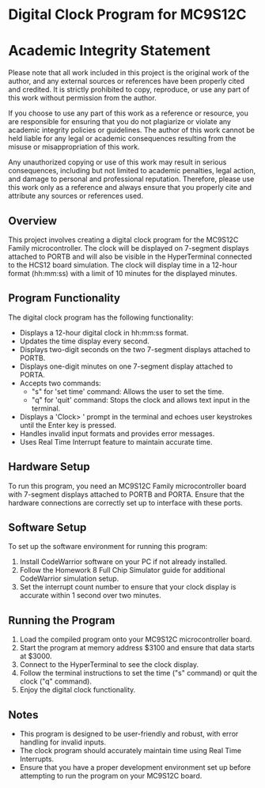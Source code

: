 # Digital Clock Program for MC9S12C

# Academic Integrity Statement

Please note that all work included in this project is the original work of the author, and any external sources or references have been properly cited and credited. It is strictly prohibited to copy, reproduce, or use any part of this work without permission from the author.

If you choose to use any part of this work as a reference or resource, you are responsible for ensuring that you do not plagiarize or violate any academic integrity policies or guidelines. The author of this work cannot be held liable for any legal or academic consequences resulting from the misuse or misappropriation of this work.

Any unauthorized copying or use of this work may result in serious consequences, including but not limited to academic penalties, legal action, and damage to personal and professional reputation. Therefore, please use this work only as a reference and always ensure that you properly cite and attribute any sources or references used.

## Overview

This project involves creating a digital clock program for the MC9S12C Family microcontroller. The clock will be displayed on 7-segment displays attached to PORTB and will also be visible in the HyperTerminal connected to the HCS12 board simulation. The clock will display time in a 12-hour format (hh:mm:ss) with a limit of 10 minutes for the displayed minutes.

## Program Functionality

The digital clock program has the following functionality:

- Displays a 12-hour digital clock in hh:mm:ss format.
- Updates the time display every second.
- Displays two-digit seconds on the two 7-segment displays attached to PORTB.
- Displays one-digit minutes on one 7-segment display attached to PORTA.
- Accepts two commands:
  - "s" for 'set time' command: Allows the user to set the time.
  - "q" for 'quit' command: Stops the clock and allows text input in the terminal.
- Displays a 'Clock> ' prompt in the terminal and echoes user keystrokes until the Enter key is pressed.
- Handles invalid input formats and provides error messages.
- Uses Real Time Interrupt feature to maintain accurate time.

## Hardware Setup

To run this program, you need an MC9S12C Family microcontroller board with 7-segment displays attached to PORTB and PORTA. Ensure that the hardware connections are correctly set up to interface with these ports.

## Software Setup

To set up the software environment for running this program:

1. Install CodeWarrior software on your PC if not already installed.
2. Follow the Homework 8 Full Chip Simulator guide for additional CodeWarrior simulation setup.
3. Set the interrupt count number to ensure that your clock display is accurate within 1 second over two minutes.

## Running the Program

1. Load the compiled program onto your MC9S12C microcontroller board.
2. Start the program at memory address $3100 and ensure that data starts at $3000.
3. Connect to the HyperTerminal to see the clock display.
4. Follow the terminal instructions to set the time ("s" command) or quit the clock ("q" command).
5. Enjoy the digital clock functionality.

## Notes

- This program is designed to be user-friendly and robust, with error handling for invalid inputs.
- The clock program should accurately maintain time using Real Time Interrupts.
- Ensure that you have a proper development environment set up before attempting to run the program on your MC9S12C board.

